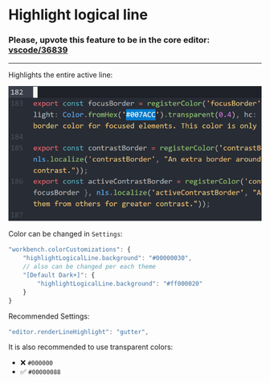 # Highlight logical line

### Please, upvote this feature to be in the core editor: [vscode/36839](https://github.com/microsoft/vscode/issues/36839)

---

Highlights the entire active line:

![Demo](./img/demo.gif)

Color can be changed in `Settings`:

```js
"workbench.colorCustomizations": {
	"highlightLogicalLine.background": "#00000030",
	// also can be changed per each theme
	"[Default Dark+]": {
		"highlightLogicalLine.background": "#ff000020"
	}
}
```

Recommended Settings:
```js
"editor.renderLineHighlight": "gutter",
```

It is also recommended to use transparent colors:

- ❌ `#000000`
- ✅ `#00000088`
